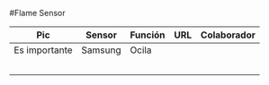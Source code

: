#Flame Sensor

| Pic 	| Sensor 	| Función 	| URL 	| Colaborador 	|
|-	|-	|-	|-	|-	|
|Es importante  	|  Samsung	|  Ocila	|  	|  	|
|  	|  	|  	|  	|  	|
|  	|  	|  	|  	|  	|
|  	|  	|  	|  	|  	|
|  	|  	|  	|  	|  	|
|  	|  	|  	|  	|  	|
